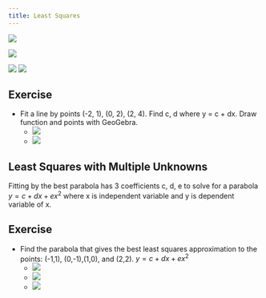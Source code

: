 ```yaml
---
title: Least Squares
---
```


![](../attachments/cleanshot-2025-03-25-at-1144042x.png)

![](../attachments/cleanshot-2025-03-25-at-1144122x.png)

![](../attachments/cleanshot-2025-03-25-at-1144372x.png)
![](../attachments/cleanshot-2025-03-25-at-1144242x.png)
## Exercise
- Fit a line by points (-2, 1), (0, 2), (2, 4). Find c, d where y = c + dx. Draw function and points with GeoGebra.
	- ![](../attachments/cleanshot-2025-03-25-at-1146262x.png)
	- ![](../attachments/cleanshot-2025-03-25-at-1146362x.png)

## Least Squares with Multiple Unknowns
Fitting by the best parabola has 3 coefficients c, d, e to solve for a parabola $y=c+dx+ex^2$ where x is independent variable and y is dependent variable of x.

## Exercise
- Find the parabola that gives the best least squares approximation to the points: (-1,1), (0,-1),(1,0), and (2,2). $y=c+dx+ex^2$
	- ![](../attachments/cleanshot-2025-03-25-at-1152172x.png)
	- ![](../attachments/cleanshot-2025-03-25-at-1152262x.png)
	- ![](../attachments/cleanshot-2025-03-25-at-1152442x.png)
